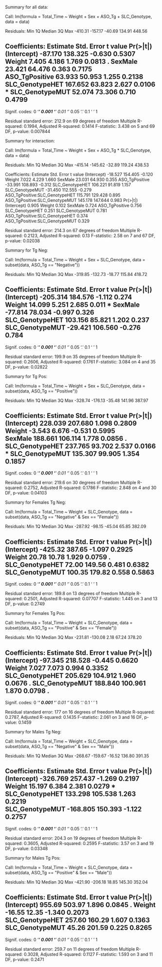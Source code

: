 

Summary for all data:

Call:
lm(formula = Total_Time ~ Weight + Sex + ASO_Tg + SLC_Genotype, 
    data = data)

Residuals:
    Min      1Q  Median      3Q     Max 
-410.31 -157.17  -40.69  134.91  448.56 

Coefficients:
                Estimate Std. Error t value Pr(>|t|)  
(Intercept)      -87.170    138.325  -0.630   0.5307  
Weight             7.405      4.186   1.769   0.0813 .
SexMale           23.421     64.476   0.363   0.7175  
ASO_TgPositive    63.933     50.953   1.255   0.2138  
SLC_GenotypeHET  167.652     63.823   2.627   0.0106 *
SLC_GenotypeMUT   52.074     73.306   0.710   0.4799  
---
Signif. codes:  0 ‘***’ 0.001 ‘**’ 0.01 ‘*’ 0.05 ‘.’ 0.1 ‘ ’ 1

Residual standard error: 212.9 on 69 degrees of freedom
Multiple R-squared:  0.1994,	Adjusted R-squared:  0.1414 
F-statistic: 3.438 on 5 and 69 DF,  p-value: 0.007844



Summary for interaction:

Call:
lm(formula = Total_Time ~ Weight + Sex + ASO_Tg * SLC_Genotype, 
    data = data)

Residuals:
    Min      1Q  Median      3Q     Max 
-415.14 -145.62  -32.89  119.24  438.53 

Coefficients:
                               Estimate Std. Error t value
(Intercept)                     -18.527    154.405  -0.120
Weight                            7.022      4.229   1.660
SexMale                          23.031     64.930   0.355
ASO_TgPositive                  -33.991    108.893  -0.312
SLC_GenotypeHET                 106.221     91.819   1.157
SLC_GenotypeMUT                 -31.450    112.555  -0.279
ASO_TgPositive:SLC_GenotypeHET  115.791    129.428   0.895
ASO_TgPositive:SLC_GenotypeMUT  145.178    147.644   0.983
                               Pr(>|t|)
(Intercept)                       0.905
Weight                            0.102
SexMale                           0.724
ASO_TgPositive                    0.756
SLC_GenotypeHET                   0.251
SLC_GenotypeMUT                   0.781
ASO_TgPositive:SLC_GenotypeHET    0.374
ASO_TgPositive:SLC_GenotypeMUT    0.329

Residual standard error: 214.3 on 67 degrees of freedom
Multiple R-squared:  0.2123,	Adjusted R-squared:   0.13 
F-statistic:  2.58 on 7 and 67 DF,  p-value: 0.02038



Summary for Tg Neg:

Call:
lm(formula = Total_Time ~ Weight + Sex + SLC_Genotype, data = subset(data, 
    ASO_Tg == "Negative"))

Residuals:
    Min      1Q  Median      3Q     Max 
-319.85 -132.73  -18.77  115.84  418.72 

Coefficients:
                Estimate Std. Error t value Pr(>|t|)  
(Intercept)     -205.314    184.576  -1.112    0.274  
Weight            14.099      5.251   2.685    0.011 *
SexMale          -77.814     78.034  -0.997    0.326  
SLC_GenotypeHET  103.156     85.821   1.202    0.237  
SLC_GenotypeMUT  -29.421    106.560  -0.276    0.784  
---
Signif. codes:  0 ‘***’ 0.001 ‘**’ 0.01 ‘*’ 0.05 ‘.’ 0.1 ‘ ’ 1

Residual standard error: 199.9 on 35 degrees of freedom
Multiple R-squared:  0.2606,	Adjusted R-squared:  0.1761 
F-statistic: 3.084 on 4 and 35 DF,  p-value: 0.02822



Summary for Tg Pos:

Call:
lm(formula = Total_Time ~ Weight + Sex + SLC_Genotype, data = subset(data, 
    ASO_Tg == "Positive"))

Residuals:
    Min      1Q  Median      3Q     Max 
-328.74 -176.13  -35.48  141.96  387.97 

Coefficients:
                Estimate Std. Error t value Pr(>|t|)  
(Intercept)      228.039    207.680   1.098   0.2809  
Weight            -3.543      6.676  -0.531   0.5995  
SexMale          188.661    106.114   1.778   0.0856 .
SLC_GenotypeHET  237.765     93.702   2.537   0.0166 *
SLC_GenotypeMUT  135.307     99.905   1.354   0.1857  
---
Signif. codes:  0 ‘***’ 0.001 ‘**’ 0.01 ‘*’ 0.05 ‘.’ 0.1 ‘ ’ 1

Residual standard error: 219.6 on 30 degrees of freedom
Multiple R-squared:  0.2752,	Adjusted R-squared:  0.1786 
F-statistic: 2.848 on 4 and 30 DF,  p-value: 0.04103



Summary for Females Tg Neg:

Call:
lm(formula = Total_Time ~ Weight + SLC_Genotype, data = subset(data, 
    ASO_Tg == "Negative" & Sex == "Female"))

Residuals:
    Min      1Q  Median      3Q     Max 
-287.92  -98.15  -45.04   65.85  382.09 

Coefficients:
                Estimate Std. Error t value Pr(>|t|)  
(Intercept)      -425.32     387.65  -1.097   0.2925  
Weight             20.78      10.78   1.929   0.0759 .
SLC_GenotypeHET    72.00     149.56   0.481   0.6382  
SLC_GenotypeMUT   100.35     179.82   0.558   0.5863  
---
Signif. codes:  0 ‘***’ 0.001 ‘**’ 0.01 ‘*’ 0.05 ‘.’ 0.1 ‘ ’ 1

Residual standard error: 189.8 on 13 degrees of freedom
Multiple R-squared:  0.2501,	Adjusted R-squared:  0.07707 
F-statistic: 1.445 on 3 and 13 DF,  p-value: 0.2749



Summary for Females Tg Pos:

Call:
lm(formula = Total_Time ~ Weight + SLC_Genotype, data = subset(data, 
    ASO_Tg == "Positive" & Sex == "Female"))

Residuals:
    Min      1Q  Median      3Q     Max 
-231.81 -130.08    2.18   67.24  378.20 

Coefficients:
                Estimate Std. Error t value Pr(>|t|)  
(Intercept)      -97.345    218.528  -0.445   0.6620  
Weight             7.027      7.073   0.994   0.3352  
SLC_GenotypeHET  205.629    104.912   1.960   0.0676 .
SLC_GenotypeMUT  188.840    100.961   1.870   0.0798 .
---
Signif. codes:  0 ‘***’ 0.001 ‘**’ 0.01 ‘*’ 0.05 ‘.’ 0.1 ‘ ’ 1

Residual standard error: 177 on 16 degrees of freedom
Multiple R-squared:  0.2787,	Adjusted R-squared:  0.1435 
F-statistic: 2.061 on 3 and 16 DF,  p-value: 0.1459



Summary for Males Tg Neg:

Call:
lm(formula = Total_Time ~ Weight + SLC_Genotype, data = subset(data, 
    ASO_Tg == "Negative" & Sex == "Male"))

Residuals:
    Min      1Q  Median      3Q     Max 
-268.67 -159.67  -16.52  136.80  391.35 

Coefficients:
                Estimate Std. Error t value Pr(>|t|)  
(Intercept)     -326.769    257.437  -1.269   0.2197  
Weight            15.197      6.384   2.381   0.0279 *
SLC_GenotypeHET  133.298    105.538   1.263   0.2219  
SLC_GenotypeMUT -168.805    150.393  -1.122   0.2757  
---
Signif. codes:  0 ‘***’ 0.001 ‘**’ 0.01 ‘*’ 0.05 ‘.’ 0.1 ‘ ’ 1

Residual standard error: 204.3 on 19 degrees of freedom
Multiple R-squared:  0.3605,	Adjusted R-squared:  0.2595 
F-statistic:  3.57 on 3 and 19 DF,  p-value: 0.03348



Summary for Males Tg Pos:

Call:
lm(formula = Total_Time ~ Weight + SLC_Genotype, data = subset(data, 
    ASO_Tg == "Positive" & Sex == "Male"))

Residuals:
    Min      1Q  Median      3Q     Max 
-421.90 -206.18   18.85  145.30  352.04 

Coefficients:
                Estimate Std. Error t value Pr(>|t|)  
(Intercept)       955.69     503.97   1.896   0.0845 .
Weight            -16.55      12.35  -1.340   0.2073  
SLC_GenotypeHET   257.60     160.29   1.607   0.1363  
SLC_GenotypeMUT    45.26     201.59   0.225   0.8265  
---
Signif. codes:  0 ‘***’ 0.001 ‘**’ 0.01 ‘*’ 0.05 ‘.’ 0.1 ‘ ’ 1

Residual standard error: 259.7 on 11 degrees of freedom
Multiple R-squared:  0.3028,	Adjusted R-squared:  0.1127 
F-statistic: 1.593 on 3 and 11 DF,  p-value: 0.2471

